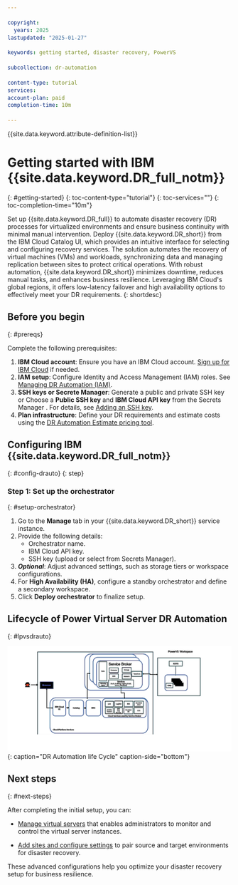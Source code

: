 ```yaml
---

copyright:
  years: 2025
lastupdated: "2025-01-27"

keywords: getting started, disaster recovery, PowerVS

subcollection: dr-automation

content-type: tutorial
services: 
account-plan: paid
completion-time: 10m

---
```


{{site.data.keyword.attribute-definition-list}}

# Getting started with IBM {{site.data.keyword.DR_full_notm}}
{: #getting-started}
{: toc-content-type="tutorial"}
{: toc-services=""}
{: toc-completion-time="10m"}

Set up {{site.data.keyword.DR_full}} to automate disaster recovery (DR) processes for virtualized environments and ensure business continuity with minimal manual intervention. Deploy {{site.data.keyword.DR_short}} from the IBM Cloud Catalog UI, which provides an intuitive interface for selecting and configuring recovery services. The solution automates the recovery of virtual machines (VMs) and workloads, synchronizing data and managing replication between sites to protect critical operations. With robust automation, {{site.data.keyword.DR_short}} minimizes downtime, reduces manual tasks, and enhances business resilience. Leveraging IBM Cloud's global regions, it offers low-latency failover and high availability options to effectively meet your DR requirements.
{: shortdesc}

## Before you begin
{: #prereqs}

Complete the following prerequisites:

1. **IBM Cloud account**: Ensure you have an IBM Cloud account. [Sign up for IBM Cloud](https://cloud.ibm.com/registration) if needed.
2. **IAM setup**: Configure Identity and Access Management (IAM) roles. See [Managing DR Automation (IAM)](/docs/dr-automation-powervs?topic=dr-automation-powervs-iam-manage).
3. **SSH keys or Secrete Manager**: Generate a public and private SSH key or Choose a **Public SSH key** and **IBM Cloud API key** from the Secrets Manager . For details, see [Adding an SSH key](https://cloud.ibm.com/docs/account?topic=account-userapikey&interface=ui).
4. **Plan infrastructure**: Define your DR requirements and estimate costs using the [DR Automation Estimate pricing tool](https://cloud.ibm.com/estimator).

## Configuring IBM {{site.data.keyword.DR_full_notm}}
{: #config-drauto}
{: step}

### Step 1: Set up the orchestrator
{: #setup-orchestrator}

1. Go to the **Manage** tab in your {{site.data.keyword.DR_short}} service instance.
2. Provide the following details:
   - Orchestrator name.
   - IBM Cloud API key.
   - SSH key (upload or select from Secrets Manager).
3. ***Optional***: Adjust advanced settings, such as storage tiers or workspace configurations.
4. For **High Availability (HA)**, configure a standby orchestrator and define a secondary workspace.
5. Click **Deploy orchestrator** to finalize setup.

## Lifecycle of Power Virtual Server DR Automation
{: #lpvsdrauto} 

![DR Automation life Cycle](images/dr-automation-blockdiagram.svg "DR Automation life Cycle"){: caption="DR Automation life Cycle" caption-side="bottom"}

## Next steps
{: #next-steps}

After completing the initial setup, you can:

- [Manage virtual servers](/docs/dr-automation-powervs?topic=dr-automation-powervs-manage-vm-ser) that enables administrators to monitor and control the virtual server instances.

- [Add sites and configure settings](/docs/dr-automation-powervs?topic=dr-automation-powervs-add-site-ksys) to pair source and target environments for disaster recovery.


These advanced configurations help you optimize your disaster recovery setup for business resilience.
